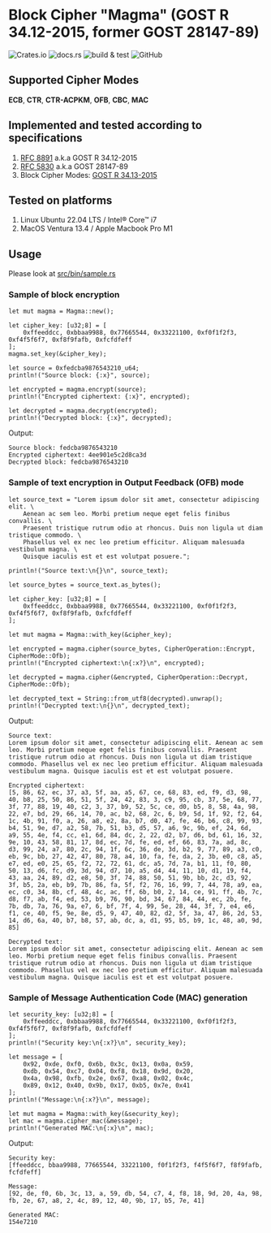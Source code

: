 # Block Cipher "Magma" (GOST R 34.12-2015, former GOST 28147-89)

![Crates.io](https://img.shields.io/crates/v/cipher_magma)
![docs.rs](https://img.shields.io/docsrs/cipher_magma)
![build & test](https://github.com/sheroz/cipher_magma/actions/workflows/ci.yml/badge.svg)
![GitHub](https://img.shields.io/github/license/sheroz/cipher_magma)

## Supported Cipher Modes

**ECB**, **CTR**, **CTR-ACPKM**, **OFB**, **CBC**, **MAC**

## Implemented and tested according to specifications

1. [RFC 8891](https://datatracker.ietf.org/doc/html/rfc8891.html) a.k.a GOST R 34.12-2015
2. [RFC 5830](https://datatracker.ietf.org/doc/html/rfc5830) a.k.a GOST 28147-89
3. Block Cipher Modes: [GOST R 34.13-2015](https://www.tc26.ru/standard/gost/GOST_R_3413-2015.pdf)  

## Tested on platforms

1. Linux Ubuntu 22.04 LTS / Intel® Core™ i7
2. MacOS Ventura 13.4 / Apple Macbook Pro M1

## Usage

Please look at [src/bin/sample.rs](src/bin/sample.rs)

### Sample of block encryption

    let mut magma = Magma::new();

    let cipher_key: [u32;8] = [
        0xffeeddcc, 0xbbaa9988, 0x77665544, 0x33221100, 0xf0f1f2f3, 0xf4f5f6f7, 0xf8f9fafb, 0xfcfdfeff
    ];
    magma.set_key(&cipher_key);

    let source = 0xfedcba9876543210_u64;
    println!("Source block: {:x}", source);

    let encrypted = magma.encrypt(source);
    println!("Encrypted ciphertext: {:x}", encrypted);

    let decrypted = magma.decrypt(encrypted);
    println!("Decrypted block: {:x}", decrypted);

Output:

    Source block: fedcba9876543210
    Encrypted ciphertext: 4ee901e5c2d8ca3d
    Decrypted block: fedcba9876543210

### Sample of text encryption in Output Feedback (OFB) mode

    let source_text = "Lorem ipsum dolor sit amet, consectetur adipiscing elit. \
        Aenean ac sem leo. Morbi pretium neque eget felis finibus convallis. \
        Praesent tristique rutrum odio at rhoncus. Duis non ligula ut diam tristique commodo. \
        Phasellus vel ex nec leo pretium efficitur. Aliquam malesuada vestibulum magna. \
        Quisque iaculis est et est volutpat posuere.";

    println!("Source text:\n{}\n", source_text);

    let source_bytes = source_text.as_bytes();

    let cipher_key: [u32;8] = [
        0xffeeddcc, 0xbbaa9988, 0x77665544, 0x33221100, 0xf0f1f2f3, 0xf4f5f6f7, 0xf8f9fafb, 0xfcfdfeff
    ];

    let mut magma = Magma::with_key(&cipher_key);
    
    let encrypted = magma.cipher(source_bytes, CipherOperation::Encrypt, CipherMode::Ofb);
    println!("Encrypted ciphertext:\n{:x?}\n", encrypted);

    let decrypted = magma.cipher(&encrypted, CipherOperation::Decrypt, CipherMode::Ofb);

    let decrypted_text = String::from_utf8(decrypted).unwrap();
    println!("Decrypted text:\n{}\n", decrypted_text);

Output:

    Source text:
    Lorem ipsum dolor sit amet, consectetur adipiscing elit. Aenean ac sem leo. Morbi pretium neque eget felis finibus convallis. Praesent tristique rutrum odio at rhoncus. Duis non ligula ut diam tristique commodo. Phasellus vel ex nec leo pretium efficitur. Aliquam malesuada vestibulum magna. Quisque iaculis est et est volutpat posuere.

    Encrypted ciphertext:
    [5, 86, 62, ec, 37, a3, 5f, aa, a5, 67, ce, 68, 83, ed, f9, d3, 98, 40, b8, 25, 50, 86, 51, 5f, 24, 42, 83, 3, c9, 95, cb, 37, 5e, 68, 77, 3f, 77, 88, 19, 40, c2, 3, 37, b9, 52, 5c, ce, d0, b5, 8, 58, 4a, 98, 22, e7, bd, 29, 66, 14, 70, ac, b2, 68, 2c, 6, b9, 5d, 1f, 92, f2, 64, 1c, 4b, 91, f0, a, 26, a8, e2, 8a, b7, d0, 47, fe, 46, b6, c8, 99, 93, b4, 51, 9e, d7, a2, 58, 7b, 51, b3, d5, 57, a6, 9c, 9b, ef, 24, 6d, a9, 55, 4e, f4, cc, e1, 6d, 84, dc, 2, 22, d2, b7, d6, bd, 61, 16, 32, 9e, 10, 43, 58, 81, 17, 8d, ec, 7d, fe, ed, ef, 66, 83, 7a, ad, 8c, d3, 99, 24, a7, 80, 2c, 94, 1f, 6c, 36, de, 3d, b2, 9, 77, 89, a3, c0, eb, 9c, bb, 27, 42, 47, 80, 78, a4, 10, fa, fe, da, 2, 3b, e0, c8, a5, e7, ed, e0, 25, 65, f2, 72, 72, 61, dc, a5, 7d, 7a, b1, 11, f0, 80, 50, 13, d6, fc, d9, 3d, 94, d7, 10, a5, d4, 44, 11, 10, d1, 19, f4, 43, aa, 24, 89, d2, e8, 50, 3f, 74, 88, 50, 51, 9b, bb, 2c, d3, 92, 3f, b5, 2a, eb, b9, 7b, 86, fa, 5f, f2, 76, 16, 99, 7, 44, 78, a9, ea, ec, c0, 34, 8b, cf, 48, 4c, ac, ff, 6b, b0, 2, 14, ce, 91, ff, 4b, 7c, d8, f7, ab, f4, ed, 53, b9, 76, 90, bd, 34, 67, 84, 44, ec, 2b, fe, 7b, db, 7a, 76, 9a, e7, 6, bf, 7f, 4, 99, 5e, 28, 44, 3f, 7, e4, e6, f1, ce, 40, f5, 9e, 8e, d5, 9, 47, 40, 82, d2, 5f, 3a, 47, 86, 2d, 53, 14, d6, 6a, 40, b7, b8, 57, ab, dc, a, d1, 95, b5, b9, 1c, 48, a0, 9d, 85]

    Decrypted text:
    Lorem ipsum dolor sit amet, consectetur adipiscing elit. Aenean ac sem leo. Morbi pretium neque eget felis finibus convallis. Praesent tristique rutrum odio at rhoncus. Duis non ligula ut diam tristique commodo. Phasellus vel ex nec leo pretium efficitur. Aliquam malesuada vestibulum magna. Quisque iaculis est et est volutpat posuere.

### Sample of Message Authentication Code (MAC) generation

    let security_key: [u32;8] = [
        0xffeeddcc, 0xbbaa9988, 0x77665544, 0x33221100, 0xf0f1f2f3, 0xf4f5f6f7, 0xf8f9fafb, 0xfcfdfeff
    ];
    println!("Security key:\n{:x?}\n", security_key);

    let message = [
        0x92, 0xde, 0xf0, 0x6b, 0x3c, 0x13, 0x0a, 0x59,
        0xdb, 0x54, 0xc7, 0x04, 0xf8, 0x18, 0x9d, 0x20,
        0x4a, 0x98, 0xfb, 0x2e, 0x67, 0xa8, 0x02, 0x4c,
        0x89, 0x12, 0x40, 0x9b, 0x17, 0xb5, 0x7e, 0x41
    ];
    println!("Message:\n{:x?}\n", message);

    let mut magma = Magma::with_key(&security_key);
    let mac = magma.cipher_mac(&message);
    println!("Generated MAC:\n{:x}\n", mac);

Output:

    Security key:
    [ffeeddcc, bbaa9988, 77665544, 33221100, f0f1f2f3, f4f5f6f7, f8f9fafb, fcfdfeff]

    Message:
    [92, de, f0, 6b, 3c, 13, a, 59, db, 54, c7, 4, f8, 18, 9d, 20, 4a, 98, fb, 2e, 67, a8, 2, 4c, 89, 12, 40, 9b, 17, b5, 7e, 41]

    Generated MAC:
    154e7210
